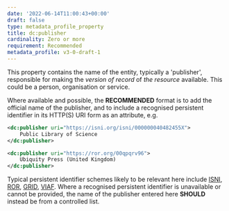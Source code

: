 ```yaml
---
date: '2022-06-14T11:00:43+00:00'
draft: false
type: metadata_profile_property
title: dc:publisher
cardinality: Zero or more
requirement: Recommended
metadata_profile: v3-0-draft-1
---
```


This property contains the name of the entity, typically a &#39;publisher&#39;, responsible for making the *version of record* of *the resource* available. This could be a person, organisation or service.

Where available and possible, the **RECOMMENDED** format is to add the official name of the publisher, and to include a recognised persistent identifier in its HTTP(S) URI form as an attribute, e.g.

```xml
<dc:publisher uri="https://isni.org/isni/000000040482455X">
    Public Library of Science
</dc:publisher>
```
```xml
<dc:publisher uri="https://ror.org/00qpqrv96">
    Ubiquity Press (United Kingdom)
</dc:publisher>
```
Typical persistent identifier schemes likely to be relevant here include [ISNI](https://isni.org/), [ROR](https://ror.org/), [GRID](https://www.grid.ac/), [VIAF](http://viaf.org/). Where a recognised persistent identifier is unavailable or cannot be provided, the name of the publisher entered here **SHOULD** instead be from a controlled list.
